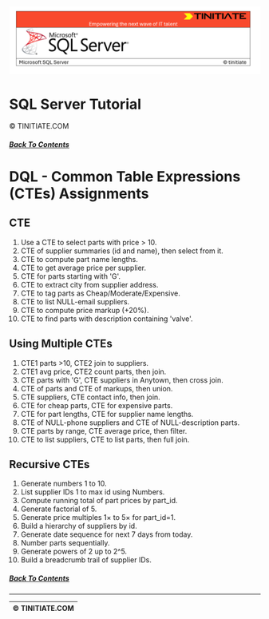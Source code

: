 ![SQL Server Tinitiate Image](../../../sqlserver-sql/sqlserver.png)

# SQL Server Tutorial
&copy; TINITIATE.COM

##### [Back To Contents](./README.md)

# DQL - Common Table Expressions (CTEs) Assignments

## CTE
1. Use a CTE to select parts with price > 10.
2. CTE of supplier summaries (id and name), then select from it.
3. CTE to compute part name lengths.
4. CTE to get average price per supplier.
5. CTE for parts starting with 'G'.
6. CTE to extract city from supplier address.
7. CTE to tag parts as Cheap/Moderate/Expensive.
8. CTE to list NULL-email suppliers.
9. CTE to compute price markup (+20%).
10. CTE to find parts with description containing 'valve'.

## Using Multiple CTEs
1. CTE1 parts >10, CTE2 join to suppliers.
2. CTE1 avg price, CTE2 count parts, then join.
3. CTE parts with 'G', CTE suppliers in Anytown, then cross join.
4. CTE of parts and CTE of markups, then union.
5. CTE suppliers, CTE contact info, then join.
6. CTE for cheap parts, CTE for expensive parts.
7. CTE for part lengths, CTE for supplier name lengths.
8. CTE of NULL-phone suppliers and CTE of NULL-description parts.
9. CTE parts by range, CTE average price, then filter.
10. CTE to list suppliers, CTE to list parts, then full join.

## Recursive CTEs
1. Generate numbers 1 to 10.
2. List supplier IDs 1 to max id using Numbers.
3. Compute running total of part prices by part_id.
4. Generate factorial of 5.
5. Generate price multiples 1× to 5× for part_id=1.
6. Build a hierarchy of suppliers by id.
7. Generate date sequence for next 7 days from today.
8. Number parts sequentially.
9. Generate powers of 2 up to 2^5.
10. Build a breadcrumb trail of supplier IDs.

##### [Back To Contents](./README.md)
***
| &copy; TINITIATE.COM |
|----------------------|
